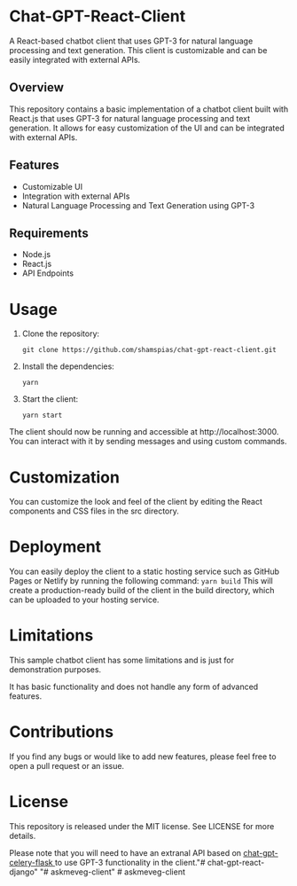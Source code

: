 # Chat-GPT-React-Client
A React-based chatbot client that uses GPT-3 for natural language processing and text generation. This client is customizable and can be easily integrated with external APIs.

## Overview
This repository contains a basic implementation of a chatbot client built with React.js that uses GPT-3 for natural language processing and text generation. It allows for easy customization of the UI and can be integrated with external APIs.

## Features
- Customizable UI
- Integration with external APIs
- Natural Language Processing and Text Generation using GPT-3
## Requirements
- Node.js
- React.js
- API Endpoints
# Usage
1. Clone the repository:
    ```
    git clone https://github.com/shamspias/chat-gpt-react-client.git
    ```
2. Install the dependencies:
    ```
    yarn
    ```
3. Start the client:
    ```
    yarn start
    ```
The client should now be running and accessible at http://localhost:3000. You can interact with it by sending messages and using custom commands.
# Customization
You can customize the look and feel of the client by editing the React components and CSS files in the src directory.

# Deployment
You can easily deploy the client to a static hosting service such as GitHub Pages or Netlify by running the following command:
`yarn build`
This will create a production-ready build of the client in the build directory, which can be uploaded to your hosting service.

# Limitations
This sample chatbot client has some limitations and is just for demonstration purposes.

It has basic functionality and does not handle any form of advanced features.
# Contributions
If you find any bugs or would like to add new features, please feel free to open a pull request or an issue.

# License
This repository is released under the MIT license. See LICENSE for more details.

Please note that you will need to have an extranal API based on [chat-gpt-celery-flask
](https://github.com/shamspias/chat-gpt-celery-flask) to use GPT-3 functionality in the client."# chat-gpt-react-django" 
"# askmeveg-client" 
#   a s k m e v e g - c l i e n t  
 